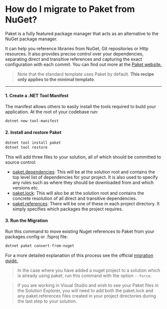 # How do I migrate to Paket from NuGet?
Paket is a fully featured package manager that acts as an alternative to the NuGet package manager.

It can help you reference libraries from NuGet, Git repositories or Http resources. It also provides precise control over your dependencies, separating direct and transitive references and capturing the exact configuration with each commit. You can find out more at the [Paket website.](https://fsprojects.github.io/Paket/)

>  Note that the standard template uses Paket by default. **This recipe only applies to the minimal template**.


---

#### 1. Create a .NET Tool Manifest
The manifest allows others to easily install the tools required to build your application. At the root of your codebase run:
```bash
dotnet new tool-manifest
```

#### 2. Install and restore Paket
```bash
dotnet tool install paket
dotnet tool restore
```

This will add three files to your solution, all of which should be committed to source control:

- [paket.dependencies](https://fsprojects.github.io/Paket/dependencies-file.html): This will be at the solution root and contains the top level list of dependencies for your project. It is also used to specify any rules such as where they should be downloaded from and which versions etc.
- [paket.lock](https://fsprojects.github.io/Paket/lock-file.html): This will also be at the solution root and contains the concrete resolution of all direct and transitive dependencies.
- [paket.references](https://fsprojects.github.io/Paket/references-files.html): There will be one of these in each project directory. It simply specifies which packages the project requires.

#### 3. Run the Migration
Run this command to move existing Nuget references to Paket from your packages.config or .fsproj file:
```bash
dotnet paket convert-from-nuget
```

For a more detailed explanation of this process see the official [migration guide.](https://fsprojects.github.io/Paket/convert-from-nuget-tutorial.html)

> In the case where you have added a nuget project to a solution which is already using paket, run this command with the option `--force`.

> If you are working in Visual Studio and wish to see your Paket files in the Solution Explorer, you will need to add both the paket.lock and any paket.references files created in your project directories during the last step to your solution.
